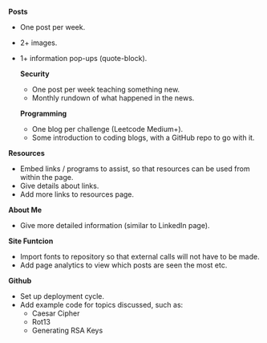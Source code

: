 
**Posts**
- One post per week.
- 2+ images.
- 1+ information pop-ups (quote-block).

  **Security**
  - One post per week teaching something new.
  - Monthly rundown of what happened in the news.

  **Programming**
  - One blog per challenge (Leetcode Medium+).
  - Some introduction to coding blogs, with a GitHub repo to go with it.

**Resources**
- Embed links / programs to assist, so that resources can be used from within the page.
- Give details about links.
- Add more links to resources page.

**About Me**
- Give more detailed information (similar to LinkedIn page).

**Site Funtcion**
- Import fonts to repository so that external calls will not have to be made.
- Add page analytics to view which posts are seen the most etc.

**Github**
- Set up deployment cycle.
- Add example code for topics discussed, such as:
  - Caesar Cipher
  - Rot13
  - Generating RSA Keys
